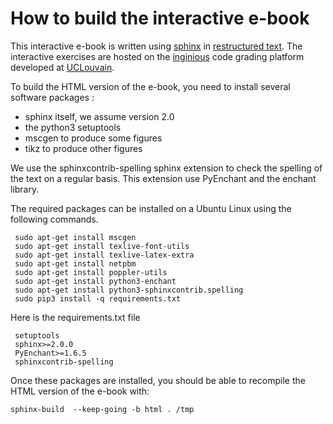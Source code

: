 
How to build the interactive e-book 
===================================

This interactive e-book is written using [sphinx](https://www.sphinx-doc.org/en/master/) in [restructured text](https://www.sphinx-doc.org/en/master/usage/restructuredtext/index.html). The interactive exercises are hosted on the [inginious](https://www.inginious.org) code grading platform developed at [UCLouvain](https://www.uclouvain.be).

To build the HTML version of the e-book, you need to install several software packages :

 - sphinx itself, we assume version 2.0
 - the python3 setuptools
 - mscgen to produce some figures
 - tikz to produce other figures

We use the sphinxcontrib-spelling sphinx extension to check the spelling of the text on a regular basis. This extension use PyEnchant and the enchant library.

The required packages can be installed on a Ubuntu Linux using the following commands.

```
 sudo apt-get install mscgen
 sudo apt-get install texlive-font-utils
 sudo apt-get install texlive-latex-extra
 sudo apt-get install netpbm 
 sudo apt-get install poppler-utils
 sudo apt-get install python3-enchant
 sudo apt-get install python3-sphinxcontrib.spelling 
 sudo pip3 install -q requirements.txt

```
Here is the requirements.txt file

```
 setuptools
 sphinx>=2.0.0
 PyEnchant>=1.6.5
 sphinxcontrib-spelling

```

Once these packages are installed, you should be able to recompile the HTML version of the e-book with:

```
sphinx-build  --keep-going -b html . /tmp
```

